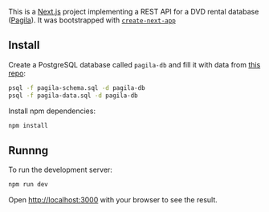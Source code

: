 This is a [Next.js](https://nextjs.org/) project implementing a REST API for a DVD rental database ([Pagila](https://github.com/devrimgunduz/pagila)).
It was bootstrapped with [`create-next-app`](https://github.com/vercel/next.js/tree/canary/packages/create-next-app)

## Install

Create a PostgreSQL database called `pagila-db` and fill it with data from [this repo](https://github.com/devrimgunduz/pagila):
``` sh
psql -f pagila-schema.sql -d pagila-db
psql -f pagila-data.sql -d pagila-db
```

Install npm dependencies:
``` sh
npm install
```

## Runnng

To run the development server:

```bash
npm run dev
```

Open [http://localhost:3000](http://localhost:3000) with your browser to see the result.
